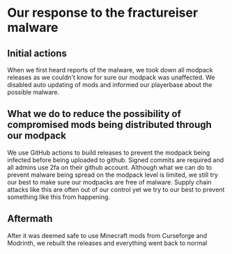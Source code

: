 # Our response to the fractureiser malware
## Initial actions
When we first heard reports of the malware, we took down all modpack releases as we couldn't know for sure our modpack was unaffected. We disabled auto updating of mods and informed our playerbase about the possible malware.
## What we do to reduce the possibility of compromised mods being distributed through our modpack
We use GitHub actions to build releases to prevent the modpack being infected before being uploaded to github. Signed commits are required and all admins use 2fa on their github account. Although what we can do to prevent malware being spread on the modpack level is limited, we still try our best to make sure our modpacks are free of malware. Supply chain attacks like this are often out of our control yet  we try to our best to prevent something like this from happening.
## Aftermath
After it was deemed safe to use Minecraft mods from Curseforge and Modrinth, we rebuilt the releases and everything went back to normal
